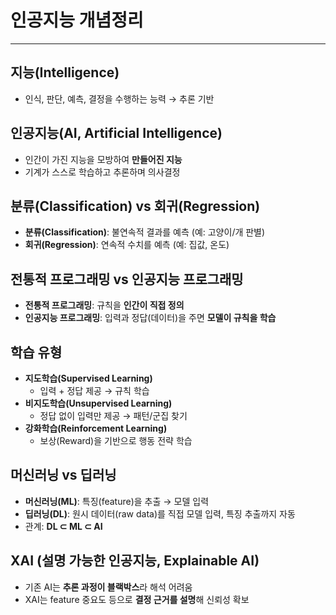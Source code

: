 # 인공지능 개념정리
---


## 지능(Intelligence)
- 인식, 판단, 예측, 결정을 수행하는 능력 → 추론 기반

## 인공지능(AI, Artificial Intelligence)
- 인간이 가진 지능을 모방하여 **만들어진 지능**
- 기계가 스스로 학습하고 추론하며 의사결정

## 분류(Classification) vs 회귀(Regression)
- **분류(Classification)**: 불연속적 결과를 예측 (예: 고양이/개 판별)
- **회귀(Regression)**: 연속적 수치를 예측 (예: 집값, 온도)

## 전통적 프로그래밍 vs 인공지능 프로그래밍
- **전통적 프로그래밍**: 규칙을 **인간이 직접 정의**
- **인공지능 프로그래밍**: 입력과 정답(데이터)을 주면 **모델이 규칙을 학습**

## 학습 유형
- **지도학습(Supervised Learning)**  
  - 입력 + 정답 제공 → 규칙 학습  
- **비지도학습(Unsupervised Learning)**  
  - 정답 없이 입력만 제공 → 패턴/군집 찾기  
- **강화학습(Reinforcement Learning)**  
  - 보상(Reward)을 기반으로 행동 전략 학습  

## 머신러닝 vs 딥러닝
- **머신러닝(ML)**: 특징(feature)을 추출 → 모델 입력
- **딥러닝(DL)**: 원시 데이터(raw data)를 직접 모델 입력, 특징 추출까지 자동
- 관계: **DL ⊂ ML ⊂ AI**

## XAI (설명 가능한 인공지능, Explainable AI)
- 기존 AI는 **추론 과정이 블랙박스**라 해석 어려움
- XAI는 feature 중요도 등으로 **결정 근거를 설명**해 신뢰성 확보

